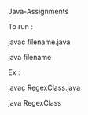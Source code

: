 Java-Assignments

To run :

javac filename.java

java filename

Ex    : 

javac RegexClass.java

java RegexClass

